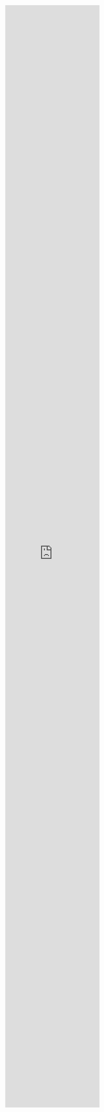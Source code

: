 <iframe 
  height="90%" 
  src="https://www.youtube.com/embed/dlljhM7CWtI?autoplay=1&loop=1&playlist=dlljhM7CWtI&mute=1" 
  frameborder="0" 
  allow="autoplay; encrypted-media" 
  allowfullscreen>
</iframe>